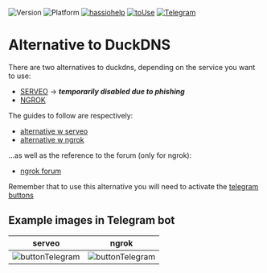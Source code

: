 ![Version](https://img.shields.io/badge/Version-2.0-green)
![Platform](https://img.shields.io/badge/Platform-Hassio-yellow)
[![hassiohelp](https://img.shields.io/badge/Forum-hassiohelp-blue)](https://hassiohelp.eu/2020/02/08/alternativa-ducksdns-ngrok/)
[![toUse](https://img.shields.io/badge/toUse-ngrok-orange)](https://hassiohelp.eu/2020/02/08/alternativa-ducksdns-ngrok/)
[![Telegram](https://img.shields.io/badge/Need-buttonTelegram-lightgrey)](https://hassiohelp.eu/2019/03/17/bot-telegram/)

# Alternative to DuckDNS

There are two alternatives to duckdns, depending on the service you want to use:
* [SERVEO](https://serveo.net) -> _**temporarily disabled due to phishing**_
* [NGROK](https://ngrok.com/)

The guides to follow are respectively:
* [alternative w serveo](https://hassiohelp.eu/2019/10/05/alternativa-duckdns/)
* [alternative w ngrok](https://hassiohelp.eu/2020/02/08/alternativa-ducksdns-ngrok/)

...as well as the reference to the forum (only for ngrok):
* [ngrok forum](https://forum.hassiohelp.eu/showthread.php?tid=542)

Remember that to use this alternative you will need to activate the [telegram buttons](https://hassiohelp.eu/2019/03/17/bot-telegram/)

## Example images in Telegram bot
| serveo | ngrok |
|    --    |    --    |
|  ![buttonTelegram](https://i.imgur.com/Ma0aJxL.jpg)  |  ![buttonTelegram](https://i.imgur.com/vcLSrTp.jpg)  |
